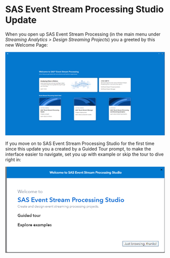 # SAS Event Stream Processing Studio Update

When you open up SAS Event Stream Processing (in the main menu under *Streaming Analytics > Design Streaming Projects*) you a greeted by this new Welcome Page:

![SAS ESP Welcome Page](./SAS-ESP-Studio-Welcome-Page.png)

If you move on to SAS Event Stream Processing Studio for the first time since this update you a created by a Guided Tour prompt, to make the interface easier to navigate, set you up with example or skip the tour to dive right in:

![SAS ESP Studio Guided Tour](./SAS-ESP-Studio-Guided-Tour-Start.png)